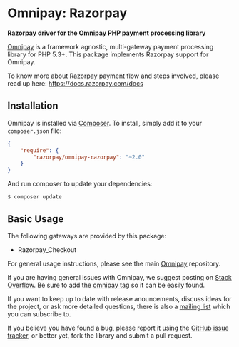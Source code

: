 # Omnipay: Razorpay

**Razorpay driver for the Omnipay PHP payment processing library**

[Omnipay](https://github.com/thephpleague/omnipay) is a framework agnostic, multi-gateway payment
processing library for PHP 5.3+. This package implements Razorpay support for Omnipay.

To know more about Razorpay payment flow and steps involved, please read up here:
<https://docs.razorpay.com/docs>

## Installation

Omnipay is installed via [Composer](http://getcomposer.org/). To install, simply add it
to your `composer.json` file:

```json
{
    "require": {
        "razorpay/omnipay-razorpay": "~2.0"
    }
}
```

And run composer to update your dependencies:

	$ composer update

## Basic Usage

The following gateways are provided by this package:

* Razorpay_Checkout

For general usage instructions, please see the main [Omnipay](https://github.com/thephpleague/omnipay)
repository.


If you are having general issues with Omnipay, we suggest posting on
[Stack Overflow](http://stackoverflow.com/). Be sure to add the
[omnipay tag](http://stackoverflow.com/questions/tagged/omnipay) so it can be easily found.

If you want to keep up to date with release anouncements, discuss ideas for the project,
or ask more detailed questions, there is also a [mailing list](https://groups.google.com/forum/#!forum/omnipay) which
you can subscribe to.

If you believe you have found a bug, please report it using the [GitHub issue tracker](https://github.com/razorpay/omnipay-razorpay),
or better yet, fork the library and submit a pull request.